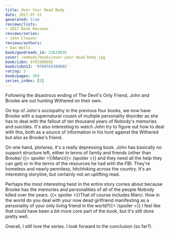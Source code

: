 ```yaml
---
title: Over Your Dead Body
date: 2017-07-31
generated: true
reviews/lists:
- 2017 Book Reviews
reviews/series:
- John Cleaver
reviews/authors:
- Dan Wells
book/goodreads_id: 23629836
cover: /embeds/books/over-your-dead-body.jpg
book/isbn: 0765380692
book/isbn13: '9780765380692'
rating: 5
book/pages: 303
series_index: [5]
---
```

Following the disastrous ending of The Devil's Only Friend, John and Brooke are out hunting Withered on their own.  

On top of John's sociopathy in the previous four books, we now have Brooke with a supernatural cousin of multiple personality disorder as she has to deal with the fallout of ten thousand years of Nobody's memories and suicides. It's also interesting to watch John try to figure out how to deal with this, both as a source of information in his hunt against the Withered but also as Brooke's friend.  

<!--more-->

On one hand, plotwise, it's a really depressing book. John has basically no support structure left, either in terms of family and friends (other than Brooke/  {{< spoiler >}}Marci{{< /spoiler >}}  and they need all the help they can get) or in the terms of the resources he had with the FBI. They're homeless and nearly penniless, hitchhiking across the country. It's an interesting storyline, but certainly not an uplifting read.  

Perhaps the most interesting twist in the entire story comes about because Brooke has the memories and personalities of all of the people Nobody killed over the years.  {{< spoiler >}}That of course includes Marci. How in the world do you deal with your now dead girlfriend manifesting as a personality of your only living friend in the world?{{< /spoiler >}}  I feel like that could have been a bit more core part of the book, but it's still done pretty well.  

Overall, I still love the series. I look forward to the conclusion (so far?).